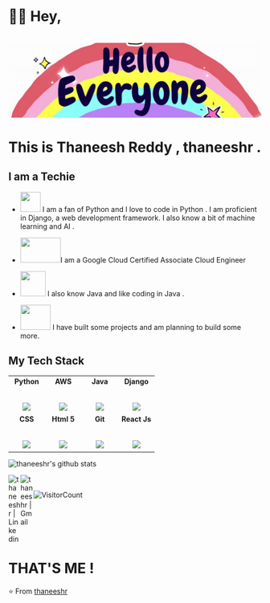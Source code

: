 # 👋🏻 Hey,
<div align="center">
	<br>
	<img src="https://raw.githubusercontent.com/Vivekagent47/Vivekagent47/master/hello.svg">
</div>

# This is  Thaneesh Reddy , thaneeshr . 
## I am a Techie

- <img src="https://media.giphy.com/media/KAq5w47R9rmTuvWOWa/giphy.gif" width=40 height=40>  I am a fan of Python and I love to code in Python . I am proficient in Django, a web development framework. I also know a bit of machine learning and AI . <br>
- <img src="https://download.pingcap.com/images/download-tidb/new-gcp-logo.png" width=80 height=50>I am a Google Cloud Certified Associate Cloud Engineer <br>
- <img src="https://seeklogo.com/images/J/java-logo-7F8B35BAB3-seeklogo.com.png" width=50 height=50>   I also know Java and like coding in Java . 

- <img src="https://media0.giphy.com/media/pylpD8AoQCf3CQ1oO2/giphy.gif" width=60 height=50>  I have built some projects and am planning to build some more.<br>

## My Tech Stack

<table>
  <tbody>
    <tr valign="top">
      <td width="25%" align="center">
	      <span><strong>Python</strong></span><br><br><br>
        <img height="80px" src="https://upload.wikimedia.org/wikipedia/commons/thumb/c/c3/Python-logo-notext.svg/1200px-Python-logo-notext.svg.png">
      </td>
      <td width="25%" align="center">
	      <span><strong>AWS</strong></span><br><br><br>
        <img height="100px" src="https://download.pingcap.com/images/download-tidb/new-gcp-logo.png">
      </td>
      <td width="25%" align="center">
        <span><strong>Java</strong></span><br><br><br>
        <img height="100px" src="https://upload.wikimedia.org/wikipedia/en/thumb/3/30/Java_programming_language_logo.svg/1200px-Java_programming_language_logo.svg.png">
      </td>
      <td width="25%" align="center">
        <span><strong>Django</strong></span><br><br><br>
        <img height="64px" src="https://encrypted-tbn0.gstatic.com/images?q=tbn%3AANd9GcRlHpEsRq4pIo4vTLAn24qGNwG41dFdXLJwsQ&usqp=CAU">
      </td>
     </tr>
    <tr valign="top">
      <td width="25%" align="center">
        <span><strong>CSS</strong></span><br><br><br>
        <img height="64px" src="https://cdn.svgporn.com/logos/css-3.svg">
      </td>
      <td width="25%" align="center">
        <span><strong>Html 5</strong></span><br><br><br>
        <img height="64px" src="https://cdn.svgporn.com/logos/html-5.svg">
      </td>
      <td width="25%" align="center">
        <span><strong>Git</strong></span><br><br><br>
        <img height="64px" src="https://cdn.svgporn.com/logos/git-icon.svg">
      </td>
      <td width="25%" align="center">
        <span><strong>React Js</strong></span><br><br><br>
        <img height="64px" src="https://upload.wikimedia.org/wikipedia/commons/thumb/a/a7/React-icon.svg/1200px-React-icon.svg.png">
      </td>
    </tr>

  </tbody>
</table>

![thaneeshr's github stats](https://github-readme-stats.vercel.app/api/?username=thaneeshr&show_icons=true&title_color=fff&icon_color=79ff97&text_color=9f9f9f&bg_color=151515)
<br>

  <a href="https://www.linkedin.com/in/thaneeshreddy/">
    <img align="left" alt="thaneeshr | Linkedin" width="24px" src="https://github.com/TheDudeThatCode/TheDudeThatCode/blob/master/Assets/Linkedin.svg" />
  </a>
  <a href="mailto:thaneesh.chichili@gmail.com">
    <img align="left" alt="thaneeshr | Gmail" width="26px" src="https://github.com/TheDudeThatCode/TheDudeThatCode/blob/master/Assets/Gmail.svg" />
  </a>
  
<br>

![VisitorCount](https://profile-counter.glitch.me/thaneeshr/count.svg)

<br><br><br><br>

# THAT'S ME !

⭐️ From [thaneeshr](https://github.com/thaneesh)
